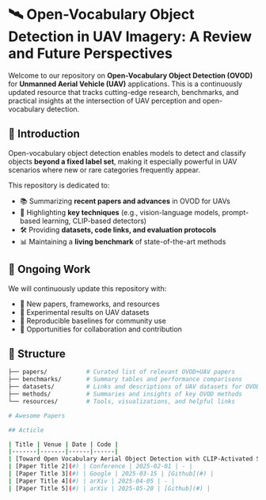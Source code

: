 # 🛰️ Open-Vocabulary Object Detection in UAV Imagery: A Review and Future Perspectives

Welcome to our repository on **Open-Vocabulary Object Detection (OVOD)** for **Unmanned Aerial Vehicle (UAV)** applications. This is a continuously updated resource that tracks cutting-edge research, benchmarks, and practical insights at the intersection of UAV perception and open-vocabulary detection.

## 📌 Introduction

Open-vocabulary object detection enables models to detect and classify objects **beyond a fixed label set**, making it especially powerful in UAV scenarios where new or rare categories frequently appear.

This repository is dedicated to:

- 📚 Summarizing **recent papers and advances** in OVOD for UAVs
- 🧠 Highlighting **key techniques** (e.g., vision-language models, prompt-based learning, CLIP-based detectors)
- 🛠️ Providing **datasets, code links, and evaluation protocols**
- 📊 Maintaining a **living benchmark** of state-of-the-art methods

## 🔄 Ongoing Work

We will continuously update this repository with:

- 📄 New papers, frameworks, and resources
- 🔬 Experimental results on UAV datasets
- 🧪 Reproducible baselines for community use
- 🤝 Opportunities for collaboration and contribution

## 📁 Structure

```bash
├── papers/           # Curated list of relevant OVOD+UAV papers
├── benchmarks/       # Summary tables and performance comparisons
├── datasets/         # Links and descriptions of UAV datasets for OVOD
├── methods/          # Summaries and insights of key OVOD methods
└── resources/        # Tools, visualizations, and helpful links

# Awesome Papers

## Acticle

| Title | Venue | Date | Code |
|-------|-------|------|------|
| [Toward Open Vocabulary Aerial Object Detection with CLIP-Activated Student-Teacher Learning](https://arxiv.org/pdf/2311.11646) | ECCV | 2024-07-01 | [Github](https://github.com/VisionXLab/CastDet?tab=readme-ov-file#eccv-2024-toward-open-vocabulary-aerial-object-detection-with-clip-activated-student-teacher-learning) |
| [Paper Title 2](#) | Conference | 2025-02-01 | - |
| [Paper Title 3](#) | Google | 2025-03-15 | [Github](#) |
| [Paper Title 4](#) | arXiv | 2025-04-05 | - | 
| [Paper Title 5](#) | arXiv | 2025-05-20 | [Github](#) |
